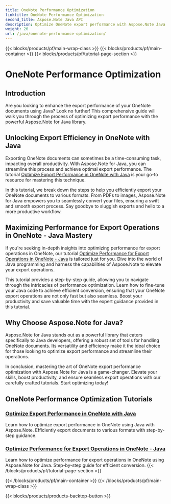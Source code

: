```yaml
---
title: OneNote Performance Optimization
linktitle: OneNote Performance Optimization
second_title: Aspose.Note Java API
description: Optimize OneNote export performance with Aspose.Note Java. Learn efficient document conversion to various formats with step-by-step guidance for improved productivity.
weight: 26
url: /java/onenote-performance-optimization/
---
```


{{< blocks/products/pf/main-wrap-class >}}
{{< blocks/products/pf/main-container >}}
{{< blocks/products/pf/tutorial-page-section >}}

# OneNote Performance Optimization


## Introduction

Are you looking to enhance the export performance of your OneNote documents using Java? Look no further! This comprehensive guide will walk you through the process of optimizing export performance with the powerful Aspose.Note for Java library.

## Unlocking Export Efficiency in OneNote with Java

Exporting OneNote documents can sometimes be a time-consuming task, impacting overall productivity. With Aspose.Note for Java, you can streamline this process and achieve optimal export performance. The tutorial [Optimize Export Performance in OneNote with Java](./optimize-export-performance/) is your go-to resource for mastering this technique.

In this tutorial, we break down the steps to help you efficiently export your OneNote documents to various formats. From PDFs to images, Aspose.Note for Java empowers you to seamlessly convert your files, ensuring a swift and smooth export process. Say goodbye to sluggish exports and hello to a more productive workflow.

## Maximizing Performance for Export Operations in OneNote - Java Mastery

If you're seeking in-depth insights into optimizing performance for export operations in OneNote, our tutorial [Optimize Performance for Export Operations in OneNote - Java](./optimize-performance-consequent-export/) is tailored just for you. Dive into the world of Java programming and harness the capabilities of Aspose.Note to elevate your export operations.

This tutorial provides a step-by-step guide, allowing you to navigate through the intricacies of performance optimization. Learn how to fine-tune your Java code to achieve efficient conversion, ensuring that your OneNote export operations are not only fast but also seamless. Boost your productivity and save valuable time with the expert guidance provided in this tutorial.

## Why Choose Aspose.Note for Java?

Aspose.Note for Java stands out as a powerful library that caters specifically to Java developers, offering a robust set of tools for handling OneNote documents. Its versatility and efficiency make it the ideal choice for those looking to optimize export performance and streamline their operations.

In conclusion, mastering the art of OneNote export performance optimization with Aspose.Note for Java is a game-changer. Elevate your skills, boost productivity, and ensure seamless export operations with our carefully crafted tutorials. Start optimizing today!
## OneNote Performance Optimization Tutorials
### [Optimize Export Performance in OneNote with Java](./optimize-export-performance/)
Learn how to optimize export performance in OneNote using Java with Aspose.Note. Efficiently export documents to various formats with step-by-step guidance.
### [Optimize Performance for Export Operations in OneNote - Java](./optimize-performance-consequent-export/)
Learn how to optimize performance for export operations in OneNote using Aspose.Note for Java. Step-by-step guide for efficient conversion.
{{< /blocks/products/pf/tutorial-page-section >}}

{{< /blocks/products/pf/main-container >}}
{{< /blocks/products/pf/main-wrap-class >}}

{{< blocks/products/products-backtop-button >}}
